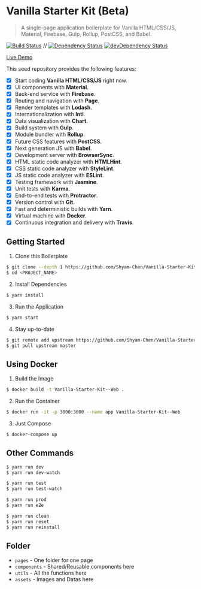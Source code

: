 # Vanilla Starter Kit (Beta)

> A single-page application boilerplate for Vanilla HTML/CSS/JS, Material, Firebase, Gulp, Rollup, PostCSS, and Babel.

[![Build Status](https://travis-ci.org/Shyam-Chen/Vanilla-Starter-Kit--Web.svg?branch=master)](https://travis-ci.org/Shyam-Chen/Vanilla-Starter-Kit--Web)
 //
[![Dependency Status](https://david-dm.org/Shyam-Chen/Vanilla-Starter-Kit--Web.svg)](https://david-dm.org/Shyam-Chen/Vanilla-Starter-Kit--Web)
[![devDependency Status](https://david-dm.org/Shyam-Chen/Vanilla-Starter-Kit--Web/dev-status.svg)](https://david-dm.org/Shyam-Chen/Vanilla-Starter-Kit--Web?type=dev)

[Live Demo](https://test-1498d.firebaseapp.com/)

This seed repository provides the following features:
* [x] Start coding **Vanilla HTML/CSS/JS** right now.
* [x] UI components with **Material**.
* [x] Back-end service with **Firebase**.
* [x] Routing and navigation with **Page**.
* [x] Render templates with **Lodash**.
* [x] Internationalization with **Intl**.
* [x] Data visualization with **Chart**.
* [x] Build system with **Gulp**.
* [x] Module bundler with **Rollup**.
* [x] Future CSS features with **PostCSS**.
* [x] Next generation JS with **Babel**.
* [x] Development server with **BrowserSync**.
* [x] HTML static code analyzer with **HTMLHint**.
* [x] CSS static code analyzer with **StyleLint**.
* [x] JS static code analyzer with **ESLint**.
* [x] Testing framework with **Jasmine**.
* [x] Unit tests with **Karma**.
* [x] End-to-end tests with **Protractor**.
* [x] Version control with **Git**.
* [x] Fast and deterministic builds with **Yarn**.
* [x] Virtual machine with **Docker**.
* [x] Continuous integration and delivery with **Travis**.

## Getting Started

1) Clone this Boilerplate
```bash
$ git clone --depth 1 https://github.com/Shyam-Chen/Vanilla-Starter-Kit--Web.git <PROJECT_NAME>
$ cd <PROJECT_NAME>
```

2) Install Dependencies
```bash
$ yarn install
```

3) Run the Application
```bash
$ yarn start
```

4) Stay up-to-date
```bash
$ git remote add upstream https://github.com/Shyam-Chen/Vanilla-Starter-Kit--Web.git
$ git pull upstream master
```

## Using Docker

1) Build the Image
```bash
$ docker build -t Vanilla-Starter-Kit--Web .
```

2) Run the Container
```bash
$ docker run -it -p 3000:3000 --name app Vanilla-Starter-Kit--Web
```

3) Just Compose
```bash
$ docker-compose up
```

## Other Commands

```bash
$ yarn run dev
$ yarn run dev-watch

$ yarn run test
$ yarn run test-watch

$ yarn run prod
$ yarn run e2e

$ yarn run clean
$ yarn run reset
$ yarn run reinstall
```

## Folder
* `pages` - One folder for one page
* `components` - Shared/Reusable components here
* `utils` - All the functions here
* `assets` - Images and Datas here
